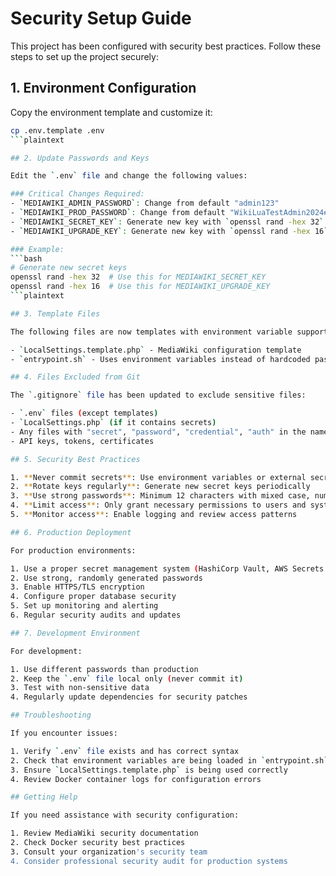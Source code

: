 # Security Setup Guide

This project has been configured with security best practices. Follow these steps to set up the project securely:

## 1. Environment Configuration

Copy the environment template and customize it:

````bash
cp .env.template .env
```plaintext

## 2. Update Passwords and Keys

Edit the `.env` file and change the following values:

### Critical Changes Required:
- `MEDIAWIKI_ADMIN_PASSWORD`: Change from default "admin123"
- `MEDIAWIKI_PROD_PASSWORD`: Change from default "WikiLuaTestAdmin2024#"
- `MEDIAWIKI_SECRET_KEY`: Generate new key with `openssl rand -hex 32`
- `MEDIAWIKI_UPGRADE_KEY`: Generate new key with `openssl rand -hex 16`

### Example:
```bash
# Generate new secret keys
openssl rand -hex 32  # Use this for MEDIAWIKI_SECRET_KEY
openssl rand -hex 16  # Use this for MEDIAWIKI_UPGRADE_KEY
```plaintext

## 3. Template Files

The following files are now templates with environment variable support:

- `LocalSettings.template.php` - MediaWiki configuration template
- `entrypoint.sh` - Uses environment variables instead of hardcoded passwords

## 4. Files Excluded from Git

The `.gitignore` file has been updated to exclude sensitive files:

- `.env` files (except templates)
- `LocalSettings.php` (if it contains secrets)
- Any files with "secret", "password", "credential", "auth" in the name
- API keys, tokens, certificates

## 5. Security Best Practices

1. **Never commit secrets**: Use environment variables or external secret management
2. **Rotate keys regularly**: Generate new secret keys periodically
3. **Use strong passwords**: Minimum 12 characters with mixed case, numbers, symbols
4. **Limit access**: Only grant necessary permissions to users and systems
5. **Monitor access**: Enable logging and review access patterns

## 6. Production Deployment

For production environments:

1. Use a proper secret management system (HashiCorp Vault, AWS Secrets Manager, etc.)
2. Use strong, randomly generated passwords
3. Enable HTTPS/TLS encryption
4. Configure proper database security
5. Set up monitoring and alerting
6. Regular security audits and updates

## 7. Development Environment

For development:

1. Use different passwords than production
2. Keep the `.env` file local only (never commit it)
3. Test with non-sensitive data
4. Regularly update dependencies for security patches

## Troubleshooting

If you encounter issues:

1. Verify `.env` file exists and has correct syntax
2. Check that environment variables are being loaded in `entrypoint.sh`
3. Ensure `LocalSettings.template.php` is being used correctly
4. Review Docker container logs for configuration errors

## Getting Help

If you need assistance with security configuration:

1. Review MediaWiki security documentation
2. Check Docker security best practices
3. Consult your organization's security team
4. Consider professional security audit for production systems
````
